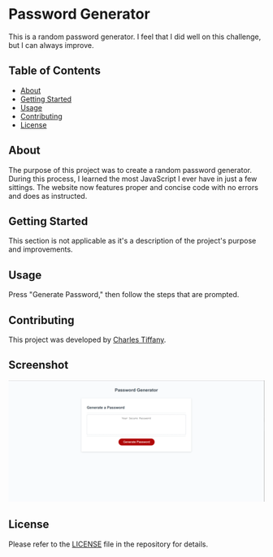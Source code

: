 # Password Generator

This is a random password generator. I feel that I did well on this challenge, but I can always improve.

## Table of Contents

- [About](#about)
- [Getting Started](#getting-started)
- [Usage](#usage)
- [Contributing](#contributing)
- [License](#license)

## About

The purpose of this project was to create a random password generator. During this process, I learned the most JavaScript I ever have in just a few sittings. The website now features proper and concise code with no errors and does as instructed.

## Getting Started

This section is not applicable as it's a description of the project's purpose and improvements.

## Usage

Press "Generate Password," then follow the steps that are prompted.

## Contributing

This project was developed by [Charles Tiffany](https://github.com/charleswt/).

## Screenshot

![screenshot](./Develop/images/sc.png)

## License

Please refer to the [LICENSE](https://github.com/charleswt/Password-Generator3/blob/main/LICENSE) file in the repository for details.